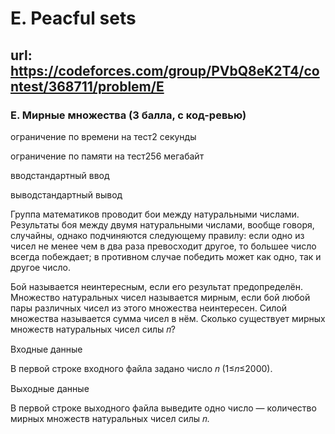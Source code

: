 # E. Peacful sets

## url: https://codeforces.com/group/PVbQ8eK2T4/contest/368711/problem/E

### E. Мирные множества (3 балла, с код-ревью)

ограничение по времени на тест2 секунды

ограничение по памяти на тест256 мегабайт

вводстандартный ввод

выводстандартный вывод


Группа математиков проводит бои между натуральными числами. Результаты боя между двумя натуральными числами, вообще говоря, случайны, однако подчиняются следующему правилу: если одно из чисел не менее чем в два раза превосходит другое, то большее число всегда побеждает; в противном случае победить может как одно, так и другое число.


Бой называется неинтересным, если его результат предопределён. Множество натуральных чисел называется мирным, если бой любой пары различных чисел из этого множества неинтересен. Силой множества называется сумма чисел в нём. Сколько существует мирных множеств натуральных чисел силы 𝑛?


Входные данные

В первой строке входного файла задано число 𝑛 (1≤𝑛≤2000).


Выходные данные

В первой строке выходного файла выведите одно число — количество мирных множеств натуральных чисел силы 𝑛.

